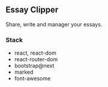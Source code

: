 ## Essay Clipper

Share, write and manager your essays.

### Stack

- react, react-dom
- react-router-dom
- bootstrap@next
- marked
- font-awesome
